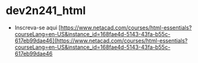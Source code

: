 # dev2n241_html

- Inscreva-se aqui [https://www.netacad.com/courses/html-essentials?courseLang=en-US&instance_id=168fae4d-5143-43fa-b55c-617eb99dae46](https://www.netacad.com/courses/html-essentials?courseLang=en-US&instance_id=168fae4d-5143-43fa-b55c-617eb99dae46
